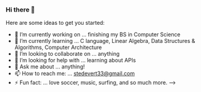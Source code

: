 ### Hi there 👋

Here are some ideas to get you started:

- 🔭 I’m currently working on ... finishing my BS in Computer Science
- 🌱 I’m currently learning ... C language, Linear Algebra, Data Structures & Algorithms, Computer Architecture
- 👯 I’m looking to collaborate on ... anything
- 🤔 I’m looking for help with ... learning about APIs
- 💬 Ask me about ... anything!
- 📫 How to reach me: ... stedevert33@gmail.com
- ⚡ Fun fact: ... love soccer, music, surfing, and so much more. 
-->

